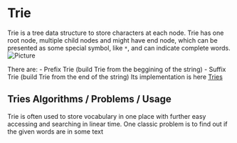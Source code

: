# Trie

Trie is a tree data structure to store characters at each node. Trie has one root node, multiple child nodes and might have end node, which can be presented as some special symbol, like `*`, and can indicate complete words.
![Picture](https://github.com/kotsky/py-libs/blob/master/additional_data/pictures/trie.png)

There are:
	- Prefix Trie (build Trie from the beggining of the string)
	- Suffix Trie (build Trie from the end of the string)
Its implementation is here [Tries](https://github.com/kotsky/py-libs/blob/master/data_structures/tries.py)

## Tries Algorithms / Problems / Usage
Trie is often used to store vocabulary in one place with further easy accessing and searching in linear time.
One classic problem is to find out if the given words are in some text
